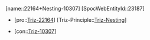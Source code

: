﻿---
type: TrizContradiction
aliases:
- 22164+Nesting-10307
license: CC BY-SA 4.0
copyright: https://github.com/SpocWeb
IsDeleted: false
IsReadOnly: false
Confidential: public
tags: 
- Triz/Contradiction
---
[name::22164+Nesting-10307]
[SpocWebEntityId::23187]
+ [pro::[Triz-22164](Triz-22164)]
[Triz-Principle::[Triz-Nesting](tech/Triz/Principle/Triz-Nesting.md)]
- [con::[Triz-10307](Triz-10307)]

